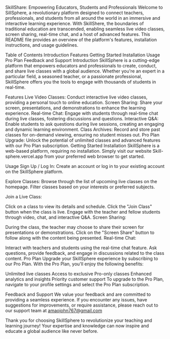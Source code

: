 SkillShare: Empowering Educators, Students and Professionals
Welcome to SillSphere, a revolutionary platform designed to connect teachers, professionals, and students from all around the world in an immersive and interactive learning experience. With SkillShere, the boundaries of traditional education are transcended, enabling seamless live video classes, screen sharing, real-time chat, and a host of advanced features. This README file provides an overview of the platform's features, installation instructions, and usage guidelines.

Table of Contents
Introduction
Features
Getting Started
Installation
Usage
Pro Plan
Feedback and Support
Introduction
SkillSphere is a cutting-edge platform that empowers educators and professionals to create, conduct, and share live classes with a global audience. Whether you're an expert in a particular field, a seasoned teacher, or a passionate professional, SkillSphere offers you the tools to engage with thousands of students in real-time.

Features
Live Video Classes: Conduct interactive live video classes, providing a personal touch to online education.
Screen Sharing: Share your screen, presentations, and demonstrations to enhance the learning experience.
Real-time Chat: Engage with students through real-time chat during live classes, fostering discussions and questions.
Interactive Q&A: Enable students to ask questions during live sessions, creating an engaging and dynamic learning environment.
Class Archives: Record and store past classes for on-demand viewing, ensuring no student misses out.
Pro Plan Upgrade: Unlock the potential of unlimited classes and advanced features with our Pro Plan subscription.
Getting Started
Installation
SkillSphere is a web-based platform, requiring no installation. Simply visit our website Skill-sphere.vercel.app from your preferred web browser to get started.

Usage
Sign Up / Log In: Create an account or log in to your existing account on the SkillSphere platform.

Explore Classes: Browse through the list of upcoming live classes on the homepage. Filter classes based on your interests or preferred subjects.

Join a Live Class:

Click on a class to view its details and schedule.
Click the "Join Class" button when the class is live.
Engage with the teacher and fellow students through video, chat, and interactive Q&A.
Screen Sharing:

During the class, the teacher may choose to share their screen for presentations or demonstrations.
Click on the "Screen Share" button to follow along with the content being presented.
Real-time Chat:

Interact with teachers and students using the real-time chat feature.
Ask questions, provide feedback, and engage in discussions related to the class content.
Pro Plan
Upgrade your SkillSphere experience by subscribing to our Pro Plan. With the Pro Plan, you'll enjoy the following benefits:

Unlimited live classes
Access to exclusive Pro-only classes
Enhanced analytics and insights
Priority customer support
To upgrade to the Pro Plan, navigate to your profile settings and select the Pro Plan subscription.

Feedback and Support
We value your feedback and are committed to providing a seamless experience. If you encounter any issues, have suggestions for improvements, or require assistance, please reach out to our support team at amaojohn767@gmail.com

Thank you for choosing SkillSphere to revolutionize your teaching and learning journey! Your expertise and knowledge can now inspire and educate a global audience like never before.
